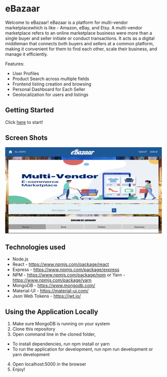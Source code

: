 # eBazaar

Welcome to eBazaar! eBazaar is a platform for multi-vendor marketplacewhich is like - Amazon, eBay, and Etsy. A multi-vendor marketplace refers to an online marketplace business were more than a single buyer and seller initiate or conduct transactions. It acts as a digital middleman that connects both buyers and sellers at a common platform, making it convenient for them to find each other, scale their business, and manage it efficiently.

Features:
- User Profiles
- Product Search across multiple fields
- Frontend listing creation and browsing
- Personal Dashboard for Each Seller
- Geolocalization for users and listings


## Getting Started
Click <a href="https://e---bazaar.herokuapp.com/">here</a> to start!

## Screen Shots
![screenshoot](helpers/assets/images/screenshot.gif)


## Technologies used
- Node.js
- React - https://www.npmjs.com/package/react
- Express - https://www.npmjs.com/package/express
- NPM - https://www.npmjs.com/package/npm or Yarn - https://www.npmjs.com/package/yarn
- MongoDB - https://www.mongodb.com/
- Material-UI - https://material-ui.com/
- Json Web Tokens - https://jwt.io/

## Using the Application Locally
1. Make sure MongoDB is running on your system
2. Clone this repository
3. Open command line in the cloned folder,
 - To install dependencies, run npm install or yarn
 - To run the application for development, run npm run development or yarn development
4. Open localhost:5000 in the browser
5. Enjoy!